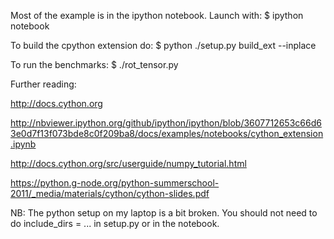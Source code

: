 Most of the example is in the ipython
notebook. Launch with:
$ ipython notebook

To build the cpython extension do:
$ python ./setup.py build_ext --inplace

To run the benchmarks:
$ ./rot_tensor.py

Further reading:

http://docs.cython.org

http://nbviewer.ipython.org/github/ipython/ipython/blob/3607712653c66d63e0d7f13f073bde8c0f209ba8/docs/examples/notebooks/cython_extension.ipynb

http://docs.cython.org/src/userguide/numpy_tutorial.html

https://python.g-node.org/python-summerschool-2011/_media/materials/cython/cython-slides.pdf

NB: The python setup on my laptop is a 
bit broken. You should not need to do 
include_dirs = ... in setup.py or
in the notebook.



